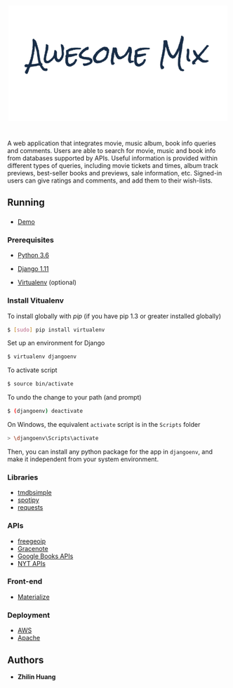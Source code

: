 <p align="center">
  <img src="./static/assets/logos/logo.png" width='500'>
</p>

#

A web application that integrates movie, music album, book info queries and comments.
Users are able to search for movie, music and book info from databases supported by APIs.
Useful information is provided within different types of queries, including movie tickets and times, album track previews, best-seller books and previews, sale information, etc.
Signed-in users can give ratings and comments, and add them to their wish-lists.

## Running

### 

- [Demo](http://34.198.185.145)

### Prerequisites

- [Python 3.6](https://www.python.org/)

- [Django 1.11](https://www.djangoproject.com/download/)

- [Virtualenv](https://virtualenv.pypa.io/en/stable/) (optional)

### Install Vitualenv

To install globally with _pip_ (if you have pip 1.3 or greater installed globally)

```bash
$ [sudo] pip install virtualenv
```

Set up an environment for Django

```bash
$ virtualenv djangoenv
```

To activate script

```bash
$ source bin/activate
```

To undo the change to your path (and prompt)

```bash
$ (djangoenv) deactivate
```

On Windows, the equivalent `activate` script is in the `Scripts` folder

```bash
> \djangoenv\Scripts\activate
```

Then, you can install any python package for the app in `djangoenv`, and make it independent from your system environment.

### Libraries

- [tmdbsimple](https://github.com/celiao/tmdbsimple)
- [spotipy](https://github.com/plamere/spotipy)
- [requests](http://docs.python-requests.org/en/master/)

### APIs

- [freegeoip](https://ipstack.com/)
- [Gracenote](http://developer.tmsapi.com/page)
- [Google Books APIs](https://developers.google.com/books/)
- [NYT APIs](https://developer.nytimes.com/)

### Front-end

- [Materialize](http://materializecss.com/)

### Deployment

- [AWS](https://aws.amazon.com/)
- [Apache](https://httpd.apache.org/)


## Authors

- **Zhilin Huang**